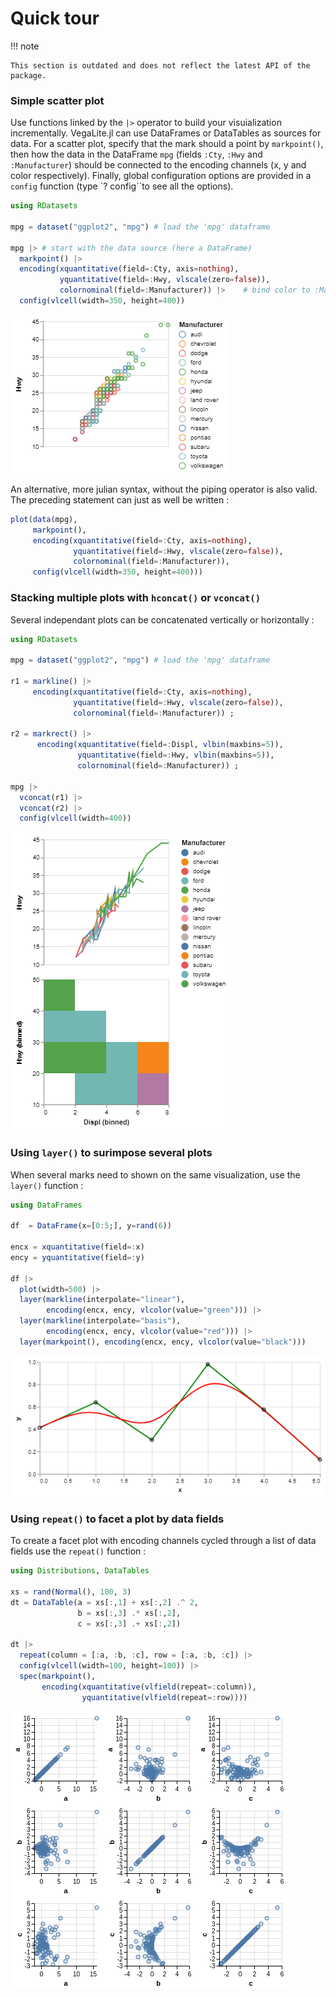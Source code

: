 # Quick tour

!!! note

    This section is outdated and does not reflect the latest API of the package.

### Simple scatter plot

Use functions linked by the `|>` operator to build your visuialization incrementally. VegaLite.jl can use DataFrames or DataTables as sources for data. For a scatter plot, specify that the mark should a point by `markpoint()`, then how the data in the DataFrame `mpg` (fields `:Cty`, `:Hwy` and `:Manufacturer`) should be connected to the encoding channels (x, y and color respectively). Finally, global configuration options are provided in a `config` function (type `? config``to see all the options).

```julia
using RDatasets

mpg = dataset("ggplot2", "mpg") # load the 'mpg' dataframe

mpg |> # start with the data source (here a DataFrame)
  markpoint() |>
  encoding(xquantitative(field=:Cty, axis=nothing),
           yquantitative(field=:Hwy, vlscale(zero=false)),
           colornominal(field=:Manufacturer)) |>    # bind color to :Manufacturer, nominal scale
  config(vlcell(width=350, height=400))
```

![plot1](png/vegalite3.png)

An alternative, more julian syntax, without the piping operator is also valid. The preceding statement can just as well be written :

```julia
plot(data(mpg),
     markpoint(),
     encoding(xquantitative(field=:Cty, axis=nothing),
              yquantitative(field=:Hwy, vlscale(zero=false)),
              colornominal(field=:Manufacturer)),
     config(vlcell(width=350, height=400)))
```


### Stacking multiple plots with `hconcat()` or `vconcat()`

Several independant plots can be concatenated vertically or horizontally :

```julia
using RDatasets

mpg = dataset("ggplot2", "mpg") # load the 'mpg' dataframe

r1 = markline() |>
     encoding(xquantitative(field=:Cty, axis=nothing),
              yquantitative(field=:Hwy, vlscale(zero=false)),
              colornominal(field=:Manufacturer)) ;

r2 = markrect() |>
      encoding(xquantitative(field=:Displ, vlbin(maxbins=5)),
               yquantitative(field=:Hwy, vlbin(maxbins=5)),
               colornominal(field=:Manufacturer)) ;

mpg |>
  vconcat(r1) |>
  vconcat(r2) |>
  config(vlcell(width=400))
```

![plot2](png/example3.png)


### Using `layer()` to surimpose several plots

When several marks need to shown on the same visualization, use the `layer()` function :

```julia
using DataFrames

df  = DataFrame(x=[0:5;], y=rand(6))

encx = xquantitative(field=:x)
ency = yquantitative(field=:y)

df |>
  plot(width=500) |>
  layer(markline(interpolate="linear"),
        encoding(encx, ency, vlcolor(value="green"))) |>
  layer(markline(interpolate="basis"),
        encoding(encx, ency, vlcolor(value="red"))) |>
  layer(markpoint(), encoding(encx, ency, vlcolor(value="black")))
```

![plot4](png/example4.png)

### Using `repeat()` to facet a plot by data fields

To create a facet plot with encoding channels cycled through a list of data fields
use the `repeat()` function :

```julia
using Distributions, DataTables

xs = rand(Normal(), 100, 3)
dt = DataTable(a = xs[:,1] + xs[:,2] .^ 2,
               b = xs[:,3] .* xs[:,2],
               c = xs[:,3] .+ xs[:,2])

dt |>
  repeat(column = [:a, :b, :c], row = [:a, :b, :c]) |>
  config(vlcell(width=100, height=100)) |>
  spec(markpoint(),
       encoding(xquantitative(vlfield(repeat=:column)),
                yquantitative(vlfield(repeat=:row))))
```

![plot3](../examples/png/example2.png)

